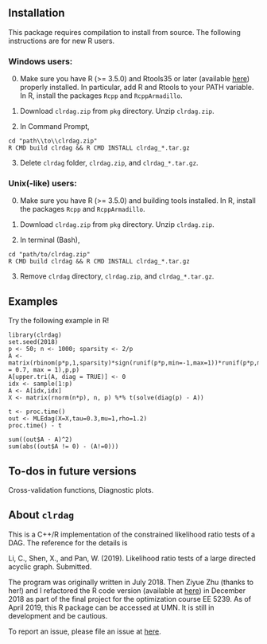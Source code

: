 ## Installation 

This package requires compilation to install from source. The following instructions are for new R users. 

### Windows users: 

0. Make sure you have R (>= 3.5.0) and Rtools35 or later (available [here](https://cran.r-project.org/bin/windows/Rtools/)) properly installed. In particular, add R and Rtools to your PATH variable. In R, install the packages ```Rcpp``` and ```RcppArmadillo```.

1. Download ```clrdag.zip``` from ```pkg``` directory. Unzip ```clrdag.zip```.

2. In Command Prompt, 
```
cd "path\\to\\clrdag.zip" 
R CMD build clrdag && R CMD INSTALL clrdag_*.tar.gz
```
3. Delete ```clrdag``` folder, ```clrdag.zip```, and ```clrdag_*.tar.gz```.

### Unix(-like) users:

0. Make sure you have R (>= 3.5.0) and building tools installed. 
In R, install the packages ```Rcpp``` and ```RcppArmadillo```.

1. Download ```clrdag.zip``` from ```pkg``` directory. Unzip ```clrdag.zip```.

2. In terminal (Bash), 
```
cd "path/to/clrdag.zip"
R CMD build clrdag && R CMD INSTALL clrdag_*.tar.gz
```
3. Remove ```clrdag``` directory, ```clrdag.zip```, and ```clrdag_*.tar.gz```.

## Examples

Try the following example in R!

```
library(clrdag)
set.seed(2018)
p <- 50; n <- 1000; sparsity <- 2/p
A <- matrix(rbinom(p*p,1,sparsity)*sign(runif(p*p,min=-1,max=1))*runif(p*p,min = 0.7, max = 1),p,p)
A[upper.tri(A, diag = TRUE)] <- 0
idx <- sample(1:p)
A <- A[idx,idx]
X <- matrix(rnorm(n*p), n, p) %*% t(solve(diag(p) - A))

t <- proc.time()
out <- MLEdag(X=X,tau=0.3,mu=1,rho=1.2)
proc.time() - t

sum((out$A - A)^2)
sum(abs((out$A != 0) - (A!=0)))
```

## To-dos in future versions

Cross-validation functions, Diagnostic plots. 

## About ```clrdag``` 

This is a C++/R implementation of the constrained likelihood ratio tests of a DAG. The reference for the details is 

Li, C., Shen, X., and Pan, W. (2019). Likelihood ratio tests of a large directed acyclic graph. Submitted. 

The program was originally written in July 2018. Then Ziyue Zhu (thanks to her!) and I refactored the R code version (available at [here](https://github.umn.edu/li000007/clrdag_r/)) in December 2018 as part of the final project for the optimization course EE 5239. As of April 2019, this R package can be accessed at UMN. It is still in development and be cautious.

To report an issue, please file an issue at [here](https://github.com/chunlinli/clrdag/issues).
